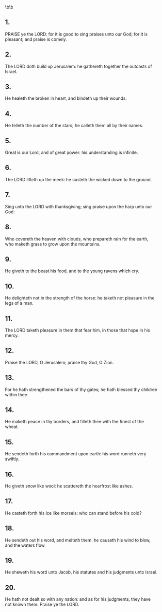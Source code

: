 \b\b
## 1.
PRAISE ye the LORD: for it is good to sing praises unto our God; for it is pleasant; and praise is comely.
## 2.
The LORD doth build up Jerusalem: he gathereth together the outcasts of Israel.
## 3.
He healeth the broken in heart, and bindeth up their wounds.
## 4.
He telleth the number of the stars; he calleth them all by their names.
## 5.
Great is our Lord, and of great power: his understanding is infinite.
## 6.
The LORD lifteth up the meek: he casteth the wicked down to the ground.
## 7.
Sing unto the LORD with thanksgiving; sing praise upon the harp unto our God:
## 8.
Who covereth the heaven with clouds, who prepareth rain for the earth, who maketh grass to grow upon the mountains.
## 9.
He giveth to the beast his food, and to the young ravens which cry.
## 10.
He delighteth not in the strength of the horse: he taketh not pleasure in the legs of a man.
## 11.
The LORD taketh pleasure in them that fear him, in those that hope in his mercy.
## 12.
Praise the LORD, O Jerusalem; praise thy God, O Zion.
## 13.
For he hath strengthened the bars of thy gates; he hath blessed thy children within thee.
## 14.
He maketh peace in thy borders, and filleth thee with the finest of the wheat.
## 15.
He sendeth forth his commandment upon earth: his word runneth very swiftly.
## 16.
He giveth snow like wool: he scattereth the hoarfrost like ashes.
## 17.
He casteth forth his ice like morsels: who can stand before his cold?
## 18.
He sendeth out his word, and melteth them: he causeth his wind to blow, and the waters flow.
## 19.
He sheweth his word unto Jacob, his statutes and his judgments unto Israel.
## 20.
He hath not dealt so with any nation: and as for his judgments, they have not known them.  Praise ye the LORD.
